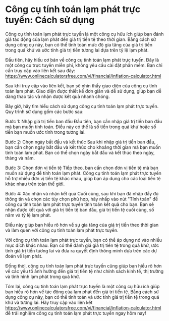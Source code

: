 Công cụ tính toán lạm phát trực tuyến: Cách sử dụng
===================================================

Công cụ tính toán lạm phát trực tuyến là một công cụ hữu ích giúp bạn đánh giá tác động của lạm phát đến giá trị tiền tệ theo thời gian. Bằng cách sử dụng công cụ này, bạn có thể tính toán mức độ gia tăng của giá trị tiền trong quá khứ và ước tính giá trị tiền tương lai dựa trên tỷ lệ lạm phát.

Đầu tiên, hãy hiểu cơ bản về công cụ tính toán lạm phát trực tuyến. Đây là một công cụ trực tuyến miễn phí, không yêu cầu cài đặt phần mềm. Bạn chỉ cần truy cập vào liên kết sau đây: <https://www.onlinecalculatorsfree.com/vi/financial/inflation-calculator.html>

Sau khi truy cập vào liên kết, bạn sẽ nhìn thấy giao diện của công cụ tính toán lạm phát. Giao diện được thiết kế đơn giản và dễ sử dụng, giúp bạn dễ dàng thao tác và nhận được kết quả nhanh chóng.

Bây giờ, hãy tìm hiểu cách sử dụng công cụ tính toán lạm phát trực tuyến. Quy trình sử dụng gồm các bước sau:

Bước 1: Nhập giá trị tiền ban đầu Đầu tiên, bạn cần nhập giá trị tiền ban đầu mà bạn muốn tính toán. Điều này có thể là số tiền trong quá khứ hoặc số tiền bạn muốn ước tính trong tương lai.

Bước 2: Chọn ngày bắt đầu và kết thúc Sau khi nhập giá trị tiền ban đầu, bạn cần chọn ngày bắt đầu và kết thúc cho khoảng thời gian mà bạn muốn tính toán lạm phát. Bạn có thể chọn ngày bắt đầu và kết thúc theo ngày, tháng và năm.

Bước 3: Chọn đơn vị tiền tệ Tiếp theo, bạn cần chọn đơn vị tiền tệ mà bạn muốn sử dụng để tính toán lạm phát. Công cụ tính toán lạm phát trực tuyến hỗ trợ nhiều đơn vị tiền tệ khác nhau, giúp bạn áp dụng cho các loại tiền tệ khác nhau trên toàn thế giới.

Bước 4: Xác nhận và nhận kết quả Cuối cùng, sau khi bạn đã nhập đầy đủ thông tin và chọn các tùy chọn phù hợp, hãy nhấp vào nút "Tính toán" để công cụ tính toán lạm phát trực tuyến tính toán kết quả cho bạn. Bạn sẽ nhận được kết quả với giá trị tiền tệ ban đầu, giá trị tiền tệ cuối cùng, số năm và tỷ lệ lạm phát.

Điều này giúp bạn hiểu rõ hơn về sự gia tăng của giá trị tiền theo thời gian và làm quen với công cụ tính toán lạm phát trực tuyến.

Với công cụ tính toán lạm phát trực tuyến, bạn có thể áp dụng nó vào nhiều mục đích khác nhau. Bạn có thể đánh giá giá trị tiền tệ trong quá khứ, ước tính giá trị tiền tương lai và đưa ra quyết định thông minh dựa trên các dự đoán về lạm phát.

Đồng thời, công cụ tính toán lạm phát trực tuyến cũng giúp bạn hiểu rõ hơn về các yếu tố ảnh hưởng đến giá trị tiền tệ như chính sách kinh tế, thị trường và tình hình lạm phát trong quá khứ.

Tóm lại, công cụ tính toán lạm phát trực tuyến là một công cụ hữu ích giúp bạn hiểu rõ hơn về tác động của lạm phát đến giá trị tiền tệ. Bằng cách sử dụng công cụ này, bạn có thể tính toán và ước tính giá trị tiền tệ trong quá khứ và tương lai. Hãy truy cập vào liên kết <https://www.onlinecalculatorsfree.com/vi/financial/inflation-calculator.html> để trải nghiệm công cụ tính toán lạm phát trực tuyến ngay hôm nay!
